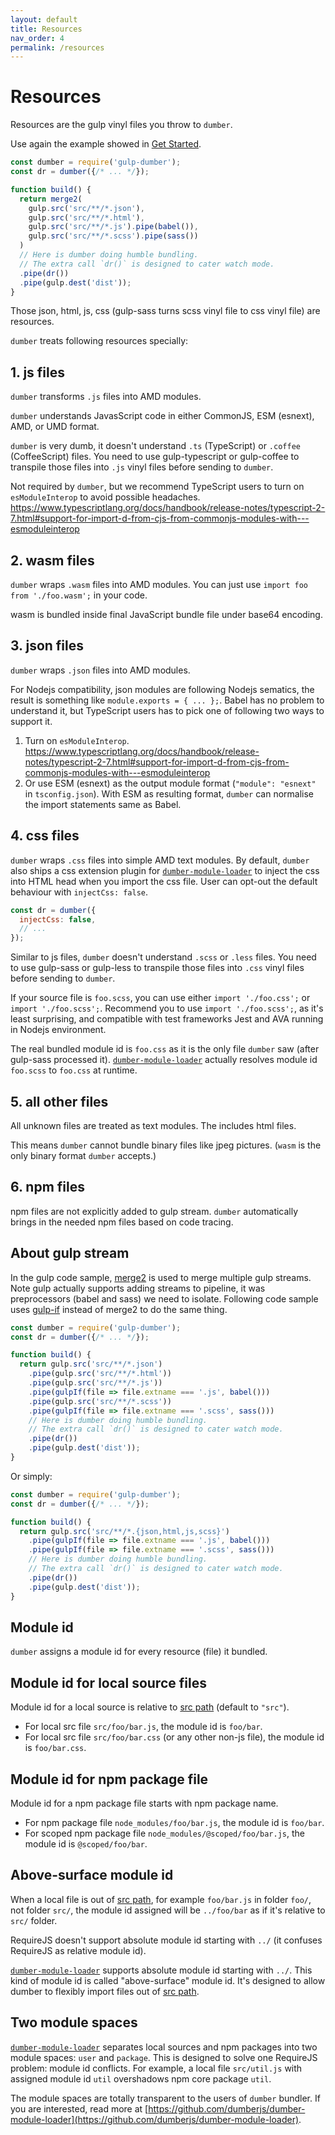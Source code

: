 ```yaml
---
layout: default
title: Resources
nav_order: 4
permalink: /resources
---
```


# Resources

Resources are the gulp vinyl files you throw to `dumber`.

Use again the example showed in [Get Started](get-started).

```js
const dumber = require('gulp-dumber');
const dr = dumber({/* ... */});

function build() {
  return merge2(
    gulp.src('src/**/*.json'),
    gulp.src('src/**/*.html'),
    gulp.src('src/**/*.js').pipe(babel()),
    gulp.src('src/**/*.scss').pipe(sass())
  )
  // Here is dumber doing humble bundling.
  // The extra call `dr()` is designed to cater watch mode.
  .pipe(dr())
  .pipe(gulp.dest('dist'));
}
```

Those json, html, js, css (gulp-sass turns scss vinyl file to css vinyl file) are resources.

`dumber` treats following resources specially:

## 1. js files

`dumber` transforms `.js` files into AMD modules.

`dumber` understands JavasScript code in either CommonJS, ESM (esnext), AMD, or UMD format.

`dumber` is very dumb, it doesn't understand `.ts` (TypeScript) or `.coffee` (CoffeeScript) files. You need to use gulp-typescript or gulp-coffee to transpile those files into `.js` vinyl files before sending to `dumber`.

Not required by `dumber`, but we recommend TypeScript users to turn on `esModuleInterop` to avoid possible headaches. https://www.typescriptlang.org/docs/handbook/release-notes/typescript-2-7.html#support-for-import-d-from-cjs-from-commonjs-modules-with---esmoduleinterop

## 2. wasm files

`dumber` wraps `.wasm` files into AMD modules. You can just use `import foo from './foo.wasm';` in your code.

wasm is bundled inside final JavaScript bundle file under base64 encoding.

## 3. json files

`dumber` wraps `.json` files into AMD modules.

For Nodejs compatibility, json modules are following Nodejs sematics, the result is something like `module.exports = { ... };`. Babel has no problem to understand it, but TypeScript users has to pick one of following two ways to support it.

1. Turn on `esModuleInterop`. https://www.typescriptlang.org/docs/handbook/release-notes/typescript-2-7.html#support-for-import-d-from-cjs-from-commonjs-modules-with---esmoduleinterop
2. Or use ESM (esnext) as the output module format (`"module": "esnext"` in `tsconfig.json`). With ESM as resulting format, `dumber` can normalise the import statements same as Babel.

## 4. css files

`dumber` wraps `.css` files into simple AMD text modules. By default, `dumber` also ships a css extension plugin for [`dumber-module-loader`](https://github.com/dumberjs/dumber-module-loader) to inject the css into HTML head when you import the css file. User can opt-out the default behaviour with `injectCss: false`.

```js
const dr = dumber({
  injectCss: false,
  // ...
});
```

Similar to js files, `dumber` doesn't understand `.scss` or `.less` files. You need to use gulp-sass or gulp-less to transpile those files into `.css` vinyl files before sending to `dumber`.

If your source file is `foo.scss`, you can use either `import './foo.css';` or `import './foo.scss';`. Recommend you to use `import './foo.scss';`, as it's least surprising, and compatible with test frameworks Jest and AVA running in Nodejs environment.

The real bundled module id is `foo.css` as it is the only file `dumber` saw (after gulp-sass processed it). [`dumber-module-loader`](https://github.com/dumberjs/dumber-module-loader) actually resolves module id `foo.scss` to `foo.css` at runtime.

## 5. all other files

All unknown files are treated as text modules. The includes html files.

This means `dumber` cannot bundle binary files like jpeg pictures. (`wasm` is the only binary format `dumber` accepts.)

## 6. npm files

npm files are not explicitly added to gulp stream. `dumber` automatically brings in the needed npm files based on code tracing.

## About gulp stream

In the gulp code sample, [merge2](https://github.com/teambition/merge2) is used to merge multiple gulp streams. Note gulp actually supports adding streams to pipeline, it was preprocessors (babel and sass) we need to isolate. Following code sample uses [gulp-if](https://github.com/robrich/gulp-if) instead of merge2 to do the same thing.

```js
const dumber = require('gulp-dumber');
const dr = dumber({/* ... */});

function build() {
  return gulp.src('src/**/*.json')
    .pipe(gulp.src('src/**/*.html'))
    .pipe(gulp.src('src/**/*.js'))
    .pipe(gulpIf(file => file.extname === '.js', babel()))
    .pipe(gulp.src('src/**/*.scss'))
    .pipe(gulpIf(file => file.extname === '.scss', sass()))
    // Here is dumber doing humble bundling.
    // The extra call `dr()` is designed to cater watch mode.
    .pipe(dr())
    .pipe(gulp.dest('dist'));
}
```

Or simply:

```js
const dumber = require('gulp-dumber');
const dr = dumber({/* ... */});

function build() {
  return gulp.src('src/**/*.{json,html,js,scss}')
    .pipe(gulpIf(file => file.extname === '.js', babel()))
    .pipe(gulpIf(file => file.extname === '.scss', sass()))
    // Here is dumber doing humble bundling.
    // The extra call `dr()` is designed to cater watch mode.
    .pipe(dr())
    .pipe(gulp.dest('dist'));
}
```

## Module id

`dumber` assigns a module id for every resource (file) it bundled.

## Module id for local source files

Module id for a local source is relative to [src path](./options/src) (default to `"src"`).
* For local src file `src/foo/bar.js`, the module id is `foo/bar`.
* For local src file `src/foo/bar.css` (or any other non-js file), the module id is `foo/bar.css`.

## Module id for npm package file

Module id for a npm package file starts with npm package name.

* For npm package file `node_modules/foo/bar.js`, the module id is `foo/bar`.
* For scoped npm package file `node_modules/@scoped/foo/bar.js`, the module id is `@scoped/foo/bar`.

## Above-surface module id

When a local file is out of [src path](./options/src), for example `foo/bar.js` in folder `foo/`, not folder `src/`, the module id assigned will be `../foo/bar` as if it's relative to `src/` folder.

RequireJS doesn't support absolute module id starting with `../` (it confuses RequireJS as relative module id).

[`dumber-module-loader`](https://github.com/dumberjs/dumber-module-loader) supports absolute module id starting with `../`. This kind of module id is called "above-surface" module id. It's designed to allow dumber to flexibly import files out of [src path](./options/src).

## Two module spaces

[`dumber-module-loader`](https://github.com/dumberjs/dumber-module-loader) separates local sources and npm packages into two module spaces: `user` and `package`. This is designed to solve one RequireJS problem: module id conflicts. For example, a local file `src/util.js` with assigned module id `util` overshadows npm core package `util`.

The module spaces are totally transparent to the users of `dumber` bundler. If you are interested, read more at [https://github.com/dumberjs/dumber-module-loader](https://github.com/dumberjs/dumber-module-loader).
